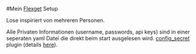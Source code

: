 #Mein [Flexget](https://github.com/Flexget/Flexget) Setup

Lose inspiriert von mehreren Personen.

Alle Privaten Informationen (username, passwords, api keys) sind in einer seperaten yaml Datei die direkt beim start ausgelesen wird.
[config_secret](https://github.com/tarzasai/.flexget/blob/master/plugins/config_secrets.py) plugin (details [here](https://github.com/Flexget/Flexget/pull/249)).
